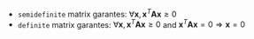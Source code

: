 - `semidefinite` matrix garantes: $\forall \boldsymbol{x}, \boldsymbol{x}^T\boldsymbol{A}\boldsymbol{x} \ge 0$
- `definite` matrix garantes: $\forall \boldsymbol{x}, \boldsymbol{x}^T\boldsymbol{A}\boldsymbol{x} \ge 0$ and $\boldsymbol{x}^T\boldsymbol{A}\boldsymbol{x} = 0 \Rightarrow  \boldsymbol{x} = 0$
